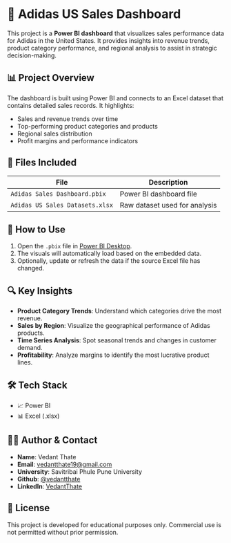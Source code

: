 # 🏀 Adidas US Sales Dashboard

This project is a **Power BI dashboard** that visualizes sales performance data for Adidas in the United States. It provides insights into revenue trends, product category performance, and regional analysis to assist in strategic decision-making.

## 📊 Project Overview

The dashboard is built using Power BI and connects to an Excel dataset that contains detailed sales records. It highlights:

- Sales and revenue trends over time
- Top-performing product categories and products
- Regional sales distribution
- Profit margins and performance indicators

## 📁 Files Included

| File | Description |
|------|-------------|
| `Adidas Sales Dashboard.pbix` | Power BI dashboard file |
| `Adidas US Sales Datasets.xlsx` | Raw dataset used for analysis |

## 🚀 How to Use

1. Open the `.pbix` file in [Power BI Desktop](https://powerbi.microsoft.com/desktop/).
2. The visuals will automatically load based on the embedded data.
3. Optionally, update or refresh the data if the source Excel file has changed.

## 🔍 Key Insights

- **Product Category Trends**: Understand which categories drive the most revenue.
- **Sales by Region**: Visualize the geographical performance of Adidas products.
- **Time Series Analysis**: Spot seasonal trends and changes in customer demand.
- **Profitability**: Analyze margins to identify the most lucrative product lines.

## 🛠 Tech Stack

- 📈 Power BI
- 📊 Excel (.xlsx)

## 🙋‍♂️ Author & Contact

- **Name**: Vedant Thate  
- **Email**: [vedantthate19@gmail.com](vedantthate19@gmail.com)
- **University**: Savitribai Phule Pune University  
- **Github**: [@vedantthate](https://github.com/vedantthate)
- **LinkedIn**: [VedantThate](http://www.linkedin.com/in/vedant-thate-ab5168257)


## 📄 License

This project is developed for educational purposes only. Commercial use is not permitted without prior permission.
